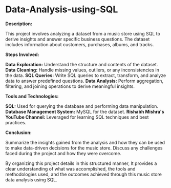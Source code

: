 # Data-Analysis-using-SQL

**Description:**

This project involves analyzing a dataset from a music store using SQL to derive insights and answer specific business questions. The dataset includes information about customers, purchases, albums, and tracks.

**Steps Involved:**

**Data Exploration:** Understand the structure and contents of the dataset.
**Data Cleaning:** Handle missing values, outliers, or any inconsistencies in the data.
**SQL Queries:** Write SQL queries to extract, transform, and analyze data to answer predefined questions.
**Data Analysis:** Perform aggregation, filtering, and joining operations to derive meaningful insights.


**Tools and Technologies:**

**SQL:** Used for querying the database and performing data manipulation.
**Database Management System:** MySQL for the dataset.
**Rishabh Mishra's YouTube Channel:** Leveraged for learning SQL techniques and best practices.


**Conclusion:**

Summarize the insights gained from the analysis and how they can be used to make data-driven decisions for the music store. Discuss any challenges faced during the project and how they were overcome.

By organizing this project details in this structured manner, It provides a clear understanding of what was accomplished, the tools and methodologies used, and the outcomes achieved through this music store data analysis using SQL.



